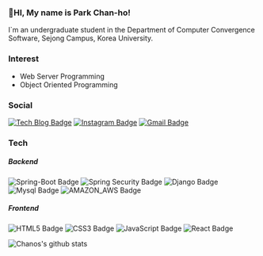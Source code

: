 ### 👋HI, My name is Park Chan-ho!
I`m an undergraduate student in the Department of Computer Convergence Software, Sejong Campus, Korea University.

### Interest
- Web Server Programming
- Object Oriented Programming

### Social
 [![Tech Blog Badge](http://img.shields.io/badge/-Tech%20blog-navy?style=flat-square&logo=github&link=https://chanos.tistory.com/)](https://chanos.tistory.com/) 
 [![Instagram Badge](https://img.shields.io/badge/Instagram-purple?style=flat-square&logo=instagram&logoColor=white&link=https://https://www.instagram.com/cxan._.xo/)](https://www.instagram.com/cxan._.xo/)
 [![Gmail Badge](https://img.shields.io/badge/Gmail-d14836?style=flat-square&logo=Gmail&logoColor=white&link=mailto:koc081900@korea.ac.kr)](mailto:koc081900@korea.ac.kr)
  
### Tech
##### Backend
![Spring-Boot Badge](https://img.shields.io/badge/Spring_Boot-gray?style=flat-square&logo=spring-boot)
![Spring Security Badge](https://img.shields.io/badge/Spring_Security-green?style=flat-square&logo=spring-security&logoColor=lightgrey)
![Django Badge](https://img.shields.io/badge/Django-blue?style=flat-square&logo=django&logoColor=white)
![Mysql Badge](https://img.shields.io/badge/MySQL-005C84?style=flat-square&logo=mysql&logoColor=white)
![AMAZON_AWS Badge](https://img.shields.io/badge/Amazon&nbsp;AWS-orange?style=flat-square&logo=amazonaws&logoColor=white)

  ##### Frontend
  ![HTML5 Badge](https://img.shields.io/badge/HTML-E34F26?style=flat-square&logo=html5&logoColor=white)
  ![CSS3 Badge](https://img.shields.io/badge/CSS-1572B6?style=flat-square&logo=css3&logoColor=white)
  ![JavaScript Badge](https://img.shields.io/badge/Javascript-F7DF1E?style=flat-square&logo=javascript&logoColor=white)
  ![React Badge](https://img.shields.io/badge/React-61DAFB?style=flat-square&logo=React&logoColor=white)
  

![Chanos's github stats](https://github-readme-stats.vercel.app/api?username=ChanoPark&show_icons=true&theme=tokyonight)
